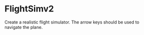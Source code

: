 # FlightSimv2

Create a realistic flight simulator. The arrow keys should be used to navigate the plane. 